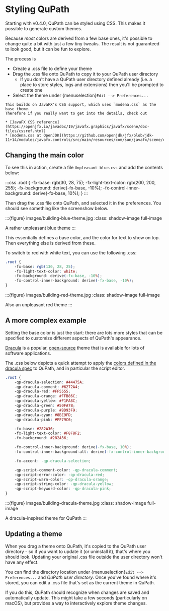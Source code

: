 # Styling QuPath

Starting with v0.4.0, QuPath can be styled using CSS.
This makes it possible to generate custom themes.

Because *most* colors are derived from a few base ones, it's possible to change quite a bit with just a few tiny tweaks.
The result is not guaranteed to look good, but it can be fun to explore.

The process is

* Create a .css file to define your theme
* Drag the .css file onto QuPath to copy it to your QuPath user directory
  * If you don't have a QuPath user directory defined already (i.e. a place to store styles, logs and extensions) then you'll be prompted to create one
* Select the theme under {menuselection}`Edit --> Preferences...`

```{tip}
This builds on JavaFX's CSS support, which uses `modena.css` as the base theme.
Therefore if you really want to get into the details, check out

* [JavaFX CSS reference](https://openjfx.io/javadoc/19/javafx.graphics/javafx/scene/doc-files/cssref.html)
* [modena.css at OpenJDK](https://github.com/openjdk/jfx/blob/jdk-11+14/modules/javafx.controls/src/main/resources/com/sun/javafx/scene/control/skin/modena/modena.css)
```

## Changing the main color

To see this in action, create a file `Unpleasant blue.css` and add the contents below:

:::css
.root {
    -fx-base: rgb(30, 28, 75);
    -fx-light-text-color: rgb(200, 200, 255);
    -fx-background: derive(-fx-base, -10%);
    -fx-control-inner-background: derive(-fx-base, 10%);
}
:::

Then drag the .css file onto QuPath, and selected it in the preferences.
You should see something like the screenshow below.

:::{figure} images/building-blue-theme.jpg
:class: shadow-image full-image

A rather unpleasant blue theme
:::

This essentially defines a base color, and the color for text to show on top.
Then everything else is derived from these.

To switch to red with white text, you can use the following .css:

```css
.root {
    -fx-base: rgb(130, 28, 25);
    -fx-light-text-color: white;
    -fx-background: derive(-fx-base, -10%);
    -fx-control-inner-background: derive(-fx-base, -10%);
}
```

:::{figure} images/building-red-theme.jpg
:class: shadow-image full-image

Also an unpleasant red theme
:::

## A more complex example

Setting the base color is just the start: there are lots more styles that can be specified to customize different aspects of QuPath's appearance.

[Dracula](https://draculatheme.com) is a popular, [open-source](https://github.com/dracula/dracula-theme) theme that is available for lots of software applications.

The .css below depicts a quick attempt to apply the [colors defined in the dracula spec](https://spec.draculatheme.com) to QuPath, and in particular the script editor.

```css
.root {
    -qp-dracula-selection: #44475A;
    -qp-dracula-comment: #6272A4;
    -qp-dracula-red: #FF5555;
    -qp-dracula-orange: #FFB86C;
    -qp-dracula-yellow: #F1FA8C;
    -qp-dracula-green: #50FA7B;
    -qp-dracula-purple: #BD93F9;
    -qp-dracula-cyan: #8BE9FD;
    -qp-dracula-pink: #FF79C6;

    -fx-base: #282A36;
    -fx-light-text-color: #F8F8F2;
    -fx-background: #282A36;

    -fx-control-inner-background: derive(-fx-base, 10%);
    -fx-control-inner-background-alt: derive(-fx-control-inner-background,1%);

    -fx-accent: -qp-dracula-selection;

    -qp-script-comment-color: -qp-dracula-comment;
    -qp-script-error-color: -qp-dracula-red;
    -qp-script-warn-color: -qp-dracula-orange;
    -qp-script-string-color: -qp-dracula-yellow;
    -qp-script-keyword-color: -qp-dracula-pink;
}
```

:::{figure} images/building-dracula-theme.jpg
:class: shadow-image full-image

A dracula-inspired theme for QuPath
:::

## Updating a theme

When you drag a theme onto QuPath, it's copied to the QuPath user directory - so if you want to update it (or uninstall it), that's where you should look.
Updating your original .css file outside the user directory won't have any effect.

You can find the directory location under {menuselection}`Edit --> Preferences...` and *QuPath user directory*.
Once you've found where it's stored, you can edit a .css file that's set as the current theme in QuPath.

If you do this, QuPath should recognize when changes are saved and automatically update.
This might take a few seconds (particularly on macOS), but provides a way to interactively explore theme changes.